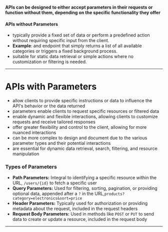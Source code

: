 **APIs can be designed to either accept parameters in their requests or function without them, depending on the specific functionality they offer**

#### APIs without Parameters
- typically provide a fixed set of data or perform a predefined action without requiring specific input from the client.
- **Example**:  and endpoint that simply returns a list of all available categories or triggers a fixed background process.
- suitable for static data retrieval or simple actions where no customization or filtering is needed.
_____________________________________________________________________


# APIs with Parameters
- allow clients to provide specific instructions or data to influence the API's behavior or the data returned
- parameters enable clients to request specific resources or filtered data
- enable dynamic and flexible interactions, allowing clients to customize requests and receive tailored responses
- offer greater flexibility and control to the client, allowing for more nuanced interactions
- can be more complex to design and document due to the various parameter types and their potential interactions
- are essential for dynamic data retrieval, search, filtering, and resource manipulation


### Types of Parameters
- **Path Parameters:** Integral to identifying a specific resource within the URL, `/users/{id}` to fetch a specific user
- **Query Parameters:** Used for filtering, sorting, pagination, or providing optional data, appended after a `?` in the URL,`products?category=electronics&sort=price`
- **Header Parameters:** Typically used for authorization or providing metadata about the request, included in the request headers
- **Request Body Parameters:** Used in methods like `POST` or `PUT` to send data to create or update a resource, included in the request body
___________________________________________________________________


